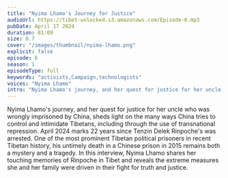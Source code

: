 ```yaml
---
title: "Nyima Lhamo's Journey for Justice"
audioUrl: https://tibet-unlocked.s3.amazonaws.com/Episode-6.mp3
pubDate: April 17 2024
duration: 01:09
size: 0.7
cover: "/images/thumbnail/nyima-lhamo.png"
explicit: false
episode: 6
season: 1
episodeType: full
keywords: "activists,Campaign,technologists"
voices: "Nyima Lhamo"
intro: "Nyima Lhamo's journey, and her quest for justice for her uncle who was wrongly imprisoned by China, sheds light on the many ways China tries to control and intimidate Tibetans, including through the use of transnational repression. April 2024 marks 22 years since Tenzin Delek Rinpoche's was arrested. One of the most prominent Tibetan political prisoners in recent Tibetan history, his untimely death in a Chinese prison in 2015 remains both a mystery and a tragedy. In this interview, Nyima Lhamo shares her touching memories of Rinpoche in Tibet and reveals the extreme measures she and her family were driven in their fight for truth and justice."
---
```

Nyima Lhamo's journey, and her quest for justice for her uncle who was wrongly imprisoned by China, sheds light on the many ways China tries to control and intimidate Tibetans, including through the use of transnational repression. April 2024 marks 22 years since Tenzin Delek Rinpoche's was arrested. One of the most prominent Tibetan political prisoners in recent Tibetan history, his untimely death in a Chinese prison in 2015 remains both a mystery and a tragedy. In this interview, Nyima Lhamo shares her touching memories of Rinpoche in Tibet and reveals the extreme measures she and her family were driven in their fight for truth and justice.